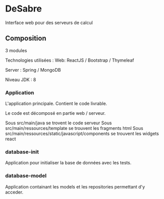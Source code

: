 # DeSabre
Interface web pour des serveurs de calcul

## Composition 
3 modules 

Technologies utilisées : 
Web: 
ReactJS / Bootstrap / Thymeleaf

Server : 
Spring / MongoDB 

Niveau JDK : 8 


### Application 

L'application principale. Contient le code livrable. 

Le code est décomposé en partie web / serveur. 

Sous src/main/java se trovent le code serveur
Sous src/main/ressources/template  se trouvent les fragments html
Sous src/main/ressources/static/javascript/components se trouvent les widgets react


### database-init

Application pour initialiser la base de données avec les tests.

### database-model

Application containant les models et les repositories permettant d'y acceder.

